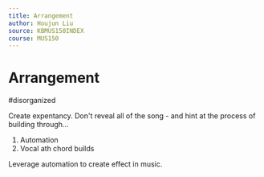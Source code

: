 ```yaml
---
title: Arrangement
author: Houjun Liu
source: KBMUS150INDEX
course: MUS150
---
```


# Arrangement

#disorganized

Create expentancy. Don't reveal all of the song - and hint at the process of building through...

1. Automation
2. Vocal ath chord builds

Leverage automation to create effect in music.

